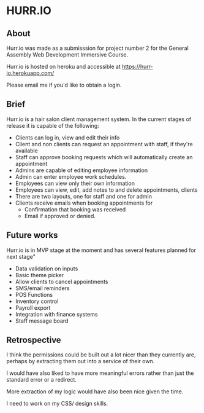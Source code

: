 # HURR.IO

## About

Hurr.io was made as a submisssion for project number 2 for the General Assembly Web Development Immersive Course.

Hurr.io is hosted on heroku and accessible at https://hurr-io.herokuapp.com/

Please email me if you'd like to obtain a login.

## Brief

Hurr.io is a hair salon client management system. In the current stages of release it is capable of the following:

- Clients can log in, view and edit their info
- Client and non clients can request an appointment with staff, if they're available
- Staff can approve booking requests which will automatically create an appointment
- Admins are capable of editing employee information
- Admin can enter employee work schedules.
- Employees can view only their own information
- Employees can view, edit, add notes to and delete appointments, clients
- There are two layouts, one for staff and one for admin
- Clients receive emails when booking appointments for
    - Confirmation that booking was received
    - Email if approved or denied.

## Future works

Hurr.io is in MVP stage at the moment and has several features planned for next stage"

- Data validation on inputs
- Basic theme picker
- Allow clients to cancel appointments
- SMS/email reminders
- POS Functions
- Inventory control
- Payroll export
- Integration with finance systems
- Staff message board

## Retrospective

I think the permissions could be built out a lot nicer than they currently are, perhaps by extracting them out into a service of their own.

I would have also liked to have more meaningful errors rather than just the standard error or a redirect.

More extraction of my logic would have also been nice given the time.

I need to work on my CSS/ design skills.